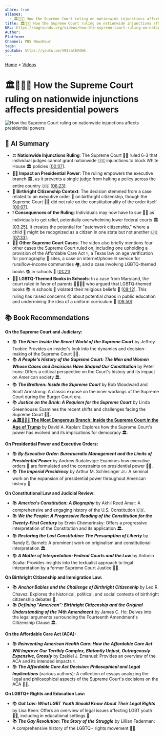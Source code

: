 ```yaml
---
share: true
aliases:
  - 🏛️🚫🛑👑 How the Supreme Court ruling on nationwide injunctions affects presidential powers
title: 🏛️🚫🛑👑 How the Supreme Court ruling on nationwide injunctions affects presidential powers
URL: https://bagrounds.org/videos/how-the-supreme-court-ruling-on-nationwide-injunctions-affects-presidential-powers
Author: 
Platform: 
Channel: PBS NewsHour
tags: 
youtube: https://youtu.be/V9IrathROWk
---
```

[Home](../index.md) > [Videos](./index.md)  
# 🏛️🚫🛑👑 How the Supreme Court ruling on nationwide injunctions affects presidential powers  
![How the Supreme Court ruling on nationwide injunctions affects presidential powers](https://youtu.be/V9IrathROWk)  
  
## 🤖 AI Summary  
* ⚖️ **Nationwide Injunctions Ruling**: The Supreme Court 👨‍⚖️ ruled 6-3 that individual judges cannot grant nationwide 🇺🇸 injunctions to block White House 🏛️ policies \[[00:07](http://www.youtube.com/watch?v=V9IrathROWk&t=7)\].  
* 👨‍💼 **Impact on Presidential Power**: The ruling empowers the executive branch 🏛️, as it prevents a single judge from halting a policy across the entire country 🇺🇸 \[[06:23](http://www.youtube.com/watch?v=V9IrathROWk&t=383)\].  
* 👶 **Birthright Citizenship Context**: The decision stemmed from a case related to an executive order 📜 on birthright citizenship, though the Supreme Court 👨‍⚖️ did not rule on the constitutionality of the order itself \[[00:07](http://www.youtube.com/watch?v=V9IrathROWk&t=7)\].  
* ❗ **Consequences of the Ruling**: Individuals may now have to sue 🧑‍⚖️ as individuals to get relief, potentially overwhelming lower federal courts 🏛️ \[[03:25](http://www.youtube.com/watch?v=V9IrathROWk&t=205)\]. It creates the potential for "patchwork citizenship," where a child 👶 might be recognized as a citizen in one state but not another 🇺🇸 \[[07:33](http://www.youtube.com/watch?v=V9IrathROWk&t=453)\].  
* 👨‍⚖️ **Other Supreme Court Cases**: The video also briefly mentions four other cases the Supreme Court ruled on, including one upholding a provision of the Affordable Care Act ⚕️, a Texas law on age verification for pornography 🔞 sites, a case on internet/phone 🌐 service for rural/low-income communities 🏘️, and a case involving LGBTQ-themed books 📚 in schools 🏫 \[[01:21](http://www.youtube.com/watch?v=V9IrathROWk&t=81)\].  
* 🏳️‍🌈 **LGBTQ-Themed Books in Schools**: In a case from Maryland, the court ruled in favor of parents 👨‍👩‍👧‍👦 who argued that LGBTQ-themed books 📚 in schools 🏫 violated their religious beliefs 🙏 \[[08:12](http://www.youtube.com/watch?v=V9IrathROWk&t=492)\]. This ruling has raised concerns 😟 about potential chaos in public education and undermining the idea of a uniform curriculum 🏫 \[[08:50](http://www.youtube.com/watch?v=V9IrathROWk&t=530)\].  
  
## 📚 Book Recommendations  
**On the Supreme Court and Judiciary:**  
* 📚 ***The Nine: Inside the Secret World of the Supreme Court*** by Jeffrey Toobin: Provides an insider's look into the dynamics and decision-making of the Supreme Court 👨‍⚖️.  
* 📚 ***A People's History of the Supreme Court: The Men and Women Whose Cases and Decisions Have Shaped Our Constitution*** by Peter Irons: Offers a critical perspective on the Court's history and its impact on American society 🏛️.  
* 📚 ***The Brethren: Inside the Supreme Court*** by Bob Woodward and Scott Armstrong: A classic exposé on the inner workings of the Supreme Court during the Burger Court era.  
* 📚 ***Justice on the Brink: A Requiem for the Supreme Court*** by Linda Greenhouse: Examines the recent shifts and challenges facing the Supreme Court 👨‍⚖️.  
* **[⚠️🏛️👹🇺🇸 The Most Dangerous Branch: Inside the Supreme Court in the Age of Trump](../books/the-most-dangerous-branch-inside-the-supreme-court-in-the-age-of-trump.md)** by David A. Kaplan: Explores how the Supreme Court's power has evolved and its implications for democracy 🏛️.  
  
**On Presidential Power and Executive Orders:**  
* 📚 ***By Executive Order: Bureaucratic Management and the Limits of Presidential Power*** by Andrew Rudalevige: Examines how executive orders 📜 are formulated and the constraints on presidential power 👨‍💼.  
* 📚 ***The Imperial Presidency*** by Arthur M. Schlesinger Jr.: A seminal work on the expansion of presidential power throughout American history 📜.  
  
**On Constitutional Law and Judicial Review:**  
* 📚 ***America's Constitution: A Biography*** by Akhil Reed Amar: A comprehensive and engaging history of the U.S. Constitution 🇺🇸.  
* 📚 ***We the People: A Progressive Reading of the Constitution for the Twenty-First Century*** by Erwin Chemerinsky: Offers a progressive interpretation of the Constitution and its application 🏛️.  
* 📚 ***Restoring the Lost Constitution: The Presumption of Liberty*** by Randy E. Barnett: A prominent work on originalism and constitutional interpretation 🏛️.  
* 📚 ***A Matter of Interpretation: Federal Courts and the Law*** by Antonin Scalia: Provides insights into the textualist approach to legal interpretation by a former Supreme Court Justice 👨‍⚖️.  
  
**On Birthright Citizenship and Immigration Law:**  
* 📚 ***Anchor Babies and the Challenge of Birthright Citizenship*** by Leo R. Chavez: Explores the historical, political, and social contexts of birthright citizenship debates 👶.  
* 📚 ***Defining "American": Birthright Citizenship and the Original Understanding of the 14th Amendment*** by James C. Ho: Delves into the legal arguments surrounding the Fourteenth Amendment's Citizenship Clause 🏛️.  
  
**On the Affordable Care Act (ACA):**  
* 📚 ***Reinventing American Health Care: How the Affordable Care Act Will Improve Our Terribly Complex, Blatantly Unjust, Outrageously Expensive, Grossly*** by Ezekiel J. Emanuel: Provides an overview of the ACA and its intended impacts ⚕️.  
* 📚 ***The Affordable Care Act Decision: Philosophical and Legal Implications*** (various authors): A collection of essays analyzing the legal and philosophical aspects of the Supreme Court's decisions on the ACA 👨‍⚖️.  
  
**On LGBTQ+ Rights and Education Law:**  
* 📚 ***Out Law: What LGBT Youth Should Know About Their Legal Rights*** by Lisa Keen: Offers an overview of legal issues affecting LGBT youth 🏳️‍🌈, including in educational settings 🏫.  
* 📚 ***The Gay Revolution: The Story of the Struggle*** by Lillian Faderman: A comprehensive history of the LGBTQ+ rights movement 🏳️‍🌈.